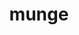 ---
title: "munge"
layout: cache
categories: [package, develop-2024-02-25]
meta: {"versions": ["0.5.15"], "compilers": ["gcc@=11.4.0", "gcc@=7.5.0", "gcc@=9.4.0", "oneapi@=2024.0.0"], "oss": ["ubuntu18.04", "ubuntu20.04", "ubuntu22.04"], "platforms": ["linux"], "targets": ["neoverse_v1", "neoverse_v2", "ppc64le", "x86_64_v3"], "stacks": ["e4s", "e4s-neoverse-v2", "e4s-neoverse_v1", "e4s-oneapi", "e4s-power", "radiuss", "root", "tutorial"], "num_specs": 7, "num_specs_by_stack": {"root": 7, "radiuss": 1, "e4s-neoverse_v1": 1, "e4s-power": 1, "e4s": 1, "e4s-neoverse-v2": 1, "tutorial": 1, "e4s-oneapi": 1}}
spec_details: [{"hash": "5wtn5e5ovnwjz7vlv2zrawotk5yypd3c", "compiler": "gcc@=7.5.0", "versions": ["0.5.15"], "os": "ubuntu18.04", "platform": "linux", "target": "x86_64_v3", "variants": ["build_system=autotools", "localstatedir=PREFIX/var"], "stacks": ["root", "radiuss"], "size": "-", "tarball": "https://binaries.spack.io/releases/develop-2024-02-25/build_cache/linux-ubuntu18.04-x86_64_v3/gcc-7.5.0/munge-0.5.15/linux-ubuntu18.04-x86_64_v3-gcc-7.5.0-munge-0.5.15-5wtn5e5ovnwjz7vlv2zrawotk5yypd3c.spack"}, {"hash": "4pe2jgck2uabhz76dkuvzgsobgxoli7b", "compiler": "gcc@=11.4.0", "versions": ["0.5.15"], "os": "ubuntu20.04", "platform": "linux", "target": "neoverse_v1", "variants": ["build_system=autotools", "localstatedir=PREFIX/var"], "stacks": ["root", "e4s-neoverse_v1"], "size": "-", "tarball": "https://binaries.spack.io/releases/develop-2024-02-25/build_cache/linux-ubuntu20.04-neoverse_v1/gcc-11.4.0/munge-0.5.15/linux-ubuntu20.04-neoverse_v1-gcc-11.4.0-munge-0.5.15-4pe2jgck2uabhz76dkuvzgsobgxoli7b.spack"}, {"hash": "34wq6qv3dkxxrg7o3nvr6ozi65oaspy7", "compiler": "gcc@=9.4.0", "versions": ["0.5.15"], "os": "ubuntu20.04", "platform": "linux", "target": "ppc64le", "variants": ["build_system=autotools", "localstatedir=PREFIX/var"], "stacks": ["e4s-power", "root"], "size": "-", "tarball": "https://binaries.spack.io/releases/develop-2024-02-25/build_cache/linux-ubuntu20.04-ppc64le/gcc-9.4.0/munge-0.5.15/linux-ubuntu20.04-ppc64le-gcc-9.4.0-munge-0.5.15-34wq6qv3dkxxrg7o3nvr6ozi65oaspy7.spack"}, {"hash": "o7dr56bsz263ik6kpib5kppefti7xmbg", "compiler": "gcc@=11.4.0", "versions": ["0.5.15"], "os": "ubuntu20.04", "platform": "linux", "target": "x86_64_v3", "variants": ["build_system=autotools", "localstatedir=PREFIX/var"], "stacks": ["root", "e4s"], "size": "-", "tarball": "https://binaries.spack.io/releases/develop-2024-02-25/build_cache/linux-ubuntu20.04-x86_64_v3/gcc-11.4.0/munge-0.5.15/linux-ubuntu20.04-x86_64_v3-gcc-11.4.0-munge-0.5.15-o7dr56bsz263ik6kpib5kppefti7xmbg.spack"}, {"hash": "excbk46h6o7lpz34kcxfbnpcmoopf3b5", "compiler": "gcc@=11.4.0", "versions": ["0.5.15"], "os": "ubuntu22.04", "platform": "linux", "target": "neoverse_v2", "variants": ["build_system=autotools", "localstatedir=PREFIX/var"], "stacks": ["root", "e4s-neoverse-v2"], "size": "-", "tarball": "https://binaries.spack.io/releases/develop-2024-02-25/build_cache/linux-ubuntu22.04-neoverse_v2/gcc-11.4.0/munge-0.5.15/linux-ubuntu22.04-neoverse_v2-gcc-11.4.0-munge-0.5.15-excbk46h6o7lpz34kcxfbnpcmoopf3b5.spack"}, {"hash": "otdicx7443cm47ihn752cexvgfyh7stp", "compiler": "gcc@=11.4.0", "versions": ["0.5.15"], "os": "ubuntu22.04", "platform": "linux", "target": "x86_64_v3", "variants": ["build_system=autotools", "localstatedir=PREFIX/var"], "stacks": ["root", "tutorial"], "size": "-", "tarball": "https://binaries.spack.io/releases/develop-2024-02-25/build_cache/linux-ubuntu22.04-x86_64_v3/gcc-11.4.0/munge-0.5.15/linux-ubuntu22.04-x86_64_v3-gcc-11.4.0-munge-0.5.15-otdicx7443cm47ihn752cexvgfyh7stp.spack"}, {"hash": "s6webp7qwq56tzyhnqtkdg4aoe4wbh4u", "compiler": "oneapi@=2024.0.0", "versions": ["0.5.15"], "os": "ubuntu22.04", "platform": "linux", "target": "x86_64_v3", "variants": ["build_system=autotools", "localstatedir=PREFIX/var"], "stacks": ["root", "e4s-oneapi"], "size": "-", "tarball": "https://binaries.spack.io/releases/develop-2024-02-25/build_cache/linux-ubuntu22.04-x86_64_v3/oneapi-2024.0.0/munge-0.5.15/linux-ubuntu22.04-x86_64_v3-oneapi-2024.0.0-munge-0.5.15-s6webp7qwq56tzyhnqtkdg4aoe4wbh4u.spack"}]
---